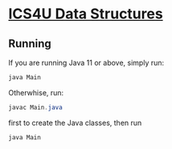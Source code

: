 # [ICS4U Data Structures](https://github.com/johnfraserss/ICS4U/wiki/Data-Structures)

## Running

If you are running Java 11 or above, simply run:

```Java
java Main
```

Otherwhise, run:

```Java
javac Main.java
```

first to create the Java classes, then run 

```Java
java Main
```
